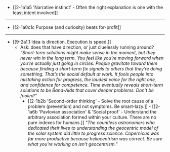 - [[2-1a1a5 'Narrative instinct' - Often the right explanation is one with the least intent involved]]
---
- [[2-1a0c1c Purpose (and curiosity) beats for-profit]]
---
- [[9-2a1.1 Idea is direction. Execution is speed.]]
  - Ask: does that have direction, or just cluelessly running around?
		*"Short-term solutions might make sense in the moment, but they never win in the long term. You feel like you’re moving forward when you’re actually just going in circles. People gravitate toward them because finding a short-term fix signals to others that they’re doing something. That’s the social default at work. It fools people into mistaking action for progress, the loudest voice for the right one, and confidence for competence. Time eventually reveals short-term solutions to be Band-Aids that cover deeper problems. Don’t be fooled!"*
      - [[2-1b2b 'Second-order thinking' - Solve the root cause of a problem (prevention) and not symptoms. Be smart-lazy.]]
				- [[2-1a6b 'Pavlovian association' & 'Social proof' - Understand the arbitrary association formed within your culture. There are no pure indexes for humans.]]
		*"The countless astronomers who dedicated their lives to understanding the geocentric model of the solar system did little to progress science. Copernicus was far more productive because heliocentrism was correct. Be sure what you're working on isn't geocentrism."*